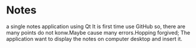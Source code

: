 # Notes
a single notes application using Qt 
It is first time use GitHub so, there are many points do not konw.Maybe cause many errors.Hopping forgived;
The application want to display the notes on computer desktop and insert it.
